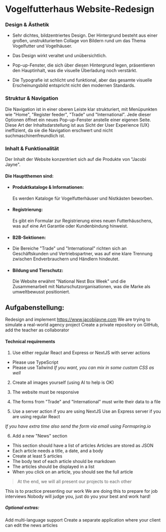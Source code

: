 # Vogelfutterhaus Website-Redesign

### Design & Ästhetik

- Sehr dichtes, bildzentriertes Design. Der Hintergrund besteht aus einer großen, unstrukturierten Collage von Bildern rund um das Thema Vogelfutter und Vogelhäuser.  

- Das Design wirkt veraltet und unübersichtlich. 
- Pop-up-Fenster, die sich über diesen Hintergrund legen, präsentieren den Hauptinhalt, was die visuelle Überladung noch verstärkt.
- Die Typografie ist schlicht und funktional, aber das gesamte visuelle Erscheinungsbild entspricht nicht den modernen Standards.

### Struktur & Navigation

Die Navigation ist in einer oberen Leiste klar strukturiert, mit Menüpunkten wie "Home", "Register feeder", "Trade" und "International". Jede dieser Optionen öffnet ein neues Pop-up-Fenster anstelle einer eigenen Seite. Diese Art der Inhaltsdarstellung ist aus Sicht der User Experience (UX) ineffizient, da sie die Navigation erschwert und nicht suchmaschinenfreundlich ist.

### Inhalt & Funktionalität  

Der Inhalt der Website konzentriert sich auf die Produkte von "Jacobi Jayne". 

#### Die Hauptthemen sind:

- #### Produktkataloge & Informationen: 
  Es werden Kataloge für Vogelfutterhäuser und Nistkästen beworben.

- #### Registrierung: 
  Es gibt ein Formular zur Registrierung eines neuen Futterhäuschens, was auf eine Art Garantie oder Kundenbindung hinweist.

- #### B2B-Sektionen: 
- Die Bereiche "Trade" und "International" richten sich an Geschäftskunden und Vertriebspartner, was auf eine klare Trennung zwischen Endverbrauchern und Händlern hindeutet.

- #### Bildung und Tierschutz: 
  Die Website erwähnt "National Nest Box Week" und die Zusammenarbeit mit Naturschutzorganisationen, was die Marke als umweltbewusst positioniert.


## Aufgabenstellung:

Redesign and implement https://www.jacobijayne.com
We are trying to simulate a real-world agency project
Create a private repository on GitHub, add the teacher as collaborator

#### Technical requirements

1. Use either regular React and Express or NextJS with server actions
- Please use TypeScript
- Please use Tailwind
   *If you want, you can mix in some custom CSS as well*
2. Create all images yourself (using AI to help is OK)
3. The website must be responsive
4. The forms from "Trade" and "International" must write their data to a file

5. Use a server action if you are using NextJS
Use an Express server if you are using regular React  

*If you have extra time also send the form via email using Formspring.io*

6. Add a new "News" section

- This section should have a list of articles
Articles are stored as JSON
- Each article needs a title, a date, and a body
- Create at least 5 articles
- The body text of each article should be markdown
- The articles should be displayed in a list
- When you click on an article, you should see the full article

> At the end, we will all present our projects to each other

This is to practice presenting our work
We are doing this to prepare for job interviews
Nobody will judge you, just do you your best and work hard!

##### *Optional extras*:

Add multi-language support
Create a separate application where your client can edit the news articles
